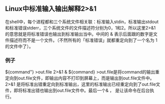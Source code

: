 ## Linux中标准输入输出解释2>&1

在shell中，每个进程都和三个系统文件相关联：标准输入stdin，标准输出stdout和标准错误stderr，三个系统文件的文件描述符分别为0，1和2。所以这里2>&1 的意思就是将标准错误也输出到标准输出当中。中间的 & 表示后面跟的数字是文件描述符而不是一个文件。（不然所有的「标准错误」就都重定向到了一个名为 1 的文件中了）。

### 例子

 ${command"} >out.file 2>&1 &
   ${command} >out.file是将command的输出重定向到out.file文件，即输出内容不打印到屏幕上，而是输出到out.file文件中。 2>&1 是将标准出错重定向到标准输出，这里的标准输出已经重定向到了out.file文件，即将标准出错也输出到out.file文件中。最后一个& ， 是让该命令在后台执行。

​	

